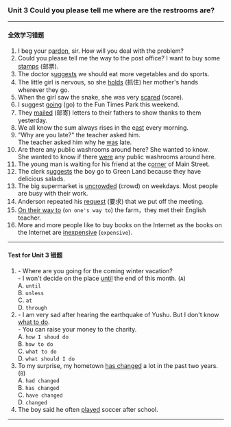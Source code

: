 ### Unit 3 Could you please tell me where are the restrooms are?

---

#### 全效学习错题

1. I beg your p<u>ardon</u>, sir. How will you deal with the problem?
2. Could you please tell me the way to the post office? I want to buy some <u>stamps</u> (邮票).
3. The doctor s<u>uggests</u> we should eat more vegetables and do sports.
4. The little girl is nervous, so she <u>holds</u> (抓住) her mother's hands wherever they go.
5. When the girl saw the snake, she was very <u>scared</u> (scare).
6. I suggest <u>going</u> (go) to the Fun Times Park this weekend.
7. They <u>mailed</u> (邮寄) letters to their fathers to show thanks to them yesterday.
8. We all know the sum always rises in the e<u>ast</u> every morning.
9. "Why are you late?" the teacher asked him.<br>
   The teacher asked him why he <u>was</u> late.
10. Are there any public washrooms around here? She wanted to know.<br>
    She wanted to know if there <u>were</u> any public washrooms around here.
11. The young man is waiting for his friend at the c<u>orner</u> of Main Street.
12. The clerk s<u>uggests</u> the boy go to Green Land because they have delicious salads.
13. The big supermarket is <u>uncrowded</u> (crowd) on weekdays. Most people are busy with their work.
14. Anderson repeated his <u>request</u> (要求) that we put off the meeting.
15. <u>On their way to</u> (`on one's way to`) the farm，they met their English teacher.
16. More and more people like to buy books on the Internet as the books on the Internet are <u>inexpensive</u> (`expensive`).

---

#### Test for Unit 3 错题

1. \- Where are you going for the coming winter vacation?<br>\- I won't decide on the place <u>until</u> the end of this month. (`A`)<br>A. `until`<br>B. `unless`<br>C. `at`<br>D. `through`
2. \- I am very sad after hearing the earthquake of Yushu. But I don't know <u>what to do</u>.<br>\- You can raise your money to the charity.<br>A. `how I shoud do`<br>B. `how to do`<br>C. `what to do`<br>D. `what should I do`
3. To my surprise, my hometown <u>has changed</u> a lot in the past two years. (`B`)<br>A. `had changed`<br>B. `has changed`<br>C. `have changed`<br>D. `changed`
4. The boy said he often <u>played</u> soccer after school.

---

